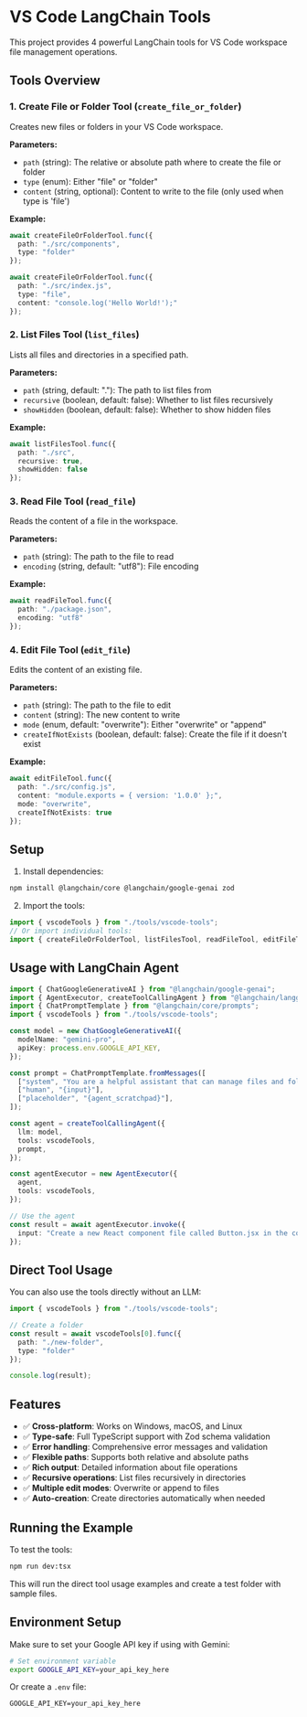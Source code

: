 # VS Code LangChain Tools

This project provides 4 powerful LangChain tools for VS Code workspace file management operations.

## Tools Overview

### 1. Create File or Folder Tool (`create_file_or_folder`)
Creates new files or folders in your VS Code workspace.

**Parameters:**
- `path` (string): The relative or absolute path where to create the file or folder
- `type` (enum): Either "file" or "folder"
- `content` (string, optional): Content to write to the file (only used when type is 'file')

**Example:**
```typescript
await createFileOrFolderTool.func({
  path: "./src/components",
  type: "folder"
});

await createFileOrFolderTool.func({
  path: "./src/index.js",
  type: "file",
  content: "console.log('Hello World!');"
});
```

### 2. List Files Tool (`list_files`)
Lists all files and directories in a specified path.

**Parameters:**
- `path` (string, default: "."): The path to list files from
- `recursive` (boolean, default: false): Whether to list files recursively
- `showHidden` (boolean, default: false): Whether to show hidden files

**Example:**
```typescript
await listFilesTool.func({
  path: "./src",
  recursive: true,
  showHidden: false
});
```

### 3. Read File Tool (`read_file`)
Reads the content of a file in the workspace.

**Parameters:**
- `path` (string): The path to the file to read
- `encoding` (string, default: "utf8"): File encoding

**Example:**
```typescript
await readFileTool.func({
  path: "./package.json",
  encoding: "utf8"
});
```

### 4. Edit File Tool (`edit_file`)
Edits the content of an existing file.

**Parameters:**
- `path` (string): The path to the file to edit
- `content` (string): The new content to write
- `mode` (enum, default: "overwrite"): Either "overwrite" or "append"
- `createIfNotExists` (boolean, default: false): Create the file if it doesn't exist

**Example:**
```typescript
await editFileTool.func({
  path: "./src/config.js",
  content: "module.exports = { version: '1.0.0' };",
  mode: "overwrite",
  createIfNotExists: true
});
```

## Setup

1. Install dependencies:
```bash
npm install @langchain/core @langchain/google-genai zod
```

2. Import the tools:
```typescript
import { vscodeTools } from "./tools/vscode-tools";
// Or import individual tools:
import { createFileOrFolderTool, listFilesTool, readFileTool, editFileTool } from "./tools/vscode-tools";
```

## Usage with LangChain Agent

```typescript
import { ChatGoogleGenerativeAI } from "@langchain/google-genai";
import { AgentExecutor, createToolCallingAgent } from "@langchain/langgraph/prebuilt";
import { ChatPromptTemplate } from "@langchain/core/prompts";
import { vscodeTools } from "./tools/vscode-tools";

const model = new ChatGoogleGenerativeAI({
  modelName: "gemini-pro",
  apiKey: process.env.GOOGLE_API_KEY,
});

const prompt = ChatPromptTemplate.fromMessages([
  ["system", "You are a helpful assistant that can manage files and folders in VS Code workspace."],
  ["human", "{input}"],
  ["placeholder", "{agent_scratchpad}"],
]);

const agent = createToolCallingAgent({
  llm: model,
  tools: vscodeTools,
  prompt,
});

const agentExecutor = new AgentExecutor({
  agent,
  tools: vscodeTools,
});

// Use the agent
const result = await agentExecutor.invoke({
  input: "Create a new React component file called Button.jsx in the components folder"
});
```

## Direct Tool Usage

You can also use the tools directly without an LLM:

```typescript
import { vscodeTools } from "./tools/vscode-tools";

// Create a folder
const result = await vscodeTools[0].func({
  path: "./new-folder",
  type: "folder"
});

console.log(result);
```

## Features

- ✅ **Cross-platform**: Works on Windows, macOS, and Linux
- ✅ **Type-safe**: Full TypeScript support with Zod schema validation
- ✅ **Error handling**: Comprehensive error messages and validation
- ✅ **Flexible paths**: Supports both relative and absolute paths
- ✅ **Rich output**: Detailed information about file operations
- ✅ **Recursive operations**: List files recursively in directories
- ✅ **Multiple edit modes**: Overwrite or append to files
- ✅ **Auto-creation**: Create directories automatically when needed

## Running the Example

To test the tools:

```bash
npm run dev:tsx
```

This will run the direct tool usage examples and create a test folder with sample files.

## Environment Setup

Make sure to set your Google API key if using with Gemini:

```bash
# Set environment variable
export GOOGLE_API_KEY=your_api_key_here
```

Or create a `.env` file:
```
GOOGLE_API_KEY=your_api_key_here
```
